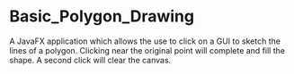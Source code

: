 # Basic_Polygon_Drawing
A JavaFX application which  allows the use to click on a GUI to sketch the lines of a polygon. Clicking near the original point will complete and fill the shape. A second click will clear the canvas.
